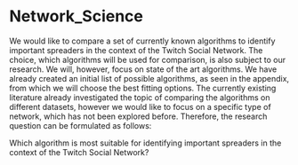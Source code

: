 # Network_Science
We would like to compare a set of currently known algorithms to identify important spreaders
in the context of the Twitch Social Network. The choice, which algorithms will be used for
comparison, is also subject to our research. We will, however, focus on state of the art
algorithms. We have already created an initial list of possible algorithms, as seen in the
appendix, from which we will choose the best fitting options. The currently existing literature
already investigated the topic of comparing the algorithms on different datasets, however we
would like to focus on a specific type of network, which has not been explored before.
Therefore, the research question can be formulated as follows:

Which algorithm is most suitable for identifying important spreaders in the
context of the Twitch Social Network?
